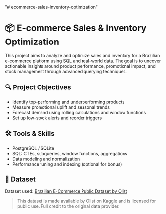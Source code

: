 "# ecommerce-sales-inventory-optimization" 
# 📦 E-commerce Sales & Inventory Optimization

This project aims to analyze and optimize sales and inventory for a Brazilian e-commerce platform using SQL and real-world data. The goal is to uncover actionable insights around product performance, promotional impact, and stock management through advanced querying techniques.

## 🔍 Project Objectives

- Identify top-performing and underperforming products
- Measure promotional uplift and seasonal trends
- Forecast demand using rolling calculations and window functions
- Set up low-stock alerts and reorder triggers

## 🛠️ Tools & Skills

- PostgreSQL / SQLite
- SQL: CTEs, subqueries, window functions, aggregations
- Data modeling and normalization
- Performance tuning and indexing (optional for bonus)

## 📂 Dataset

Dataset used: [Brazilian E-Commerce Public Dataset by Olist](https://www.kaggle.com/datasets/olistbr/brazilian-ecommerce)

> This dataset is made available by Olist on Kaggle and is licensed for public use. Full credit to the original data provider.

